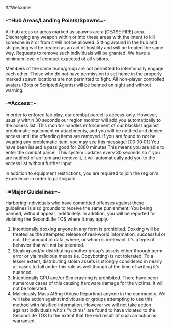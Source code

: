 ##Welcome
### -=Hub Areas/Landing Points/Spawns=-
All hub areas or areas marked as spawns are a [CEASE FIRE] area. Discharging any weapon within or into these areas with the intent to kill someone in it or from it will not be allowed.
Sitting around in the hub and shitposting will be treated as an act of hostility and will be treated the same way. Requests to remove such individuals will be granted. We have a minimum level of conduct expected of all visitors.

Members of the same team/group are not permitted to intentionally engage each other. Those who do not have permission to set home in the properly marked spawn locations are not permitted to fight.
All non-player controlled avatars (Bots or Scripted Agents) will be banned on sight and without warning.

### -=Access=-
In order to enforce fair play, our combat parcel is access-only. However, usually within 30 seconds our region monitor will add you automatically to the access list.
This monitor handles enforcement of our blacklist against problematic equipment or attachments, and you will be notified and denied access until the offending items are removed.
If you are found to not be wearing any problematic item, you may see this message: 
    [00:00:01]  You have been issued a pass good for 2880 minutes
This means you are able to enter the combat parcel. This system updates every 30 seconds so if you are notified of an item and remove it, it will automatically add you to the access list without further input.

In addition to equipment restrictions, you are required to join the region's Experience in order to participate.

### -=Major Guidelines=-
Harboring individuals who have committed offenses against these guidelines is also grounds to receive the same punishment: You being banned, without appeal, indefinitely. In addition, you will be reported for violating the SecondLife TOS where it may apply.

1. Intentionally doxxing anyone in any form is prohibited. Doxxing will be treated as the attempted release of real-world information, successful or not. The amount of data, where, or whom is irrelevant. It's a type of behavior that will not be tolerated.
2. Stealing and/or distributing another group's assets either through perm error or via malicious means (ie. Copybotting) is not tolerated. To a lesser extent, distributing stolen assets is strongly considered in nearly all cases to fall under this rule as well though at the time of writing it's nuanced.
3. Intentionally GPU and/or Sim crashing is prohibited. There have been numerous cases of this causing hardware damage for the victims. It will not be tolerated.
4. Maliciously Mass ARing (Abuse Reporting) anyone in the community. We will take action against individuals or groups attempting to use this method with falsified information. However we will not take action against individuals who's "victims" are found to have violated to the SecondLife TOS to the extent that the end result of such an action is warranted.
